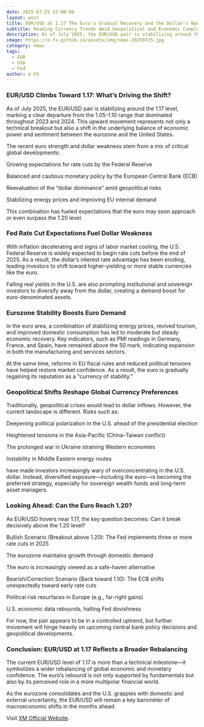 ```yaml
---
date: 2025-07-25 12:00:00
layout: post
title: EUR/USD at 1.17 The Euro's Gradual Recovery and the Dollar's Waning Dominance
subtitle: Reading Currency Trends Amid Geopolitical and Economic Complexity
description: As of July 2025, the EUR/USD pair is stabilizing around the 1.17 level, marking a clear departure from the 1.05–1.10 range that dominated throughout 2023 and 2024. 
image: https://e-fx.github.io/assets/img/news-20250725.jpg
category: news
tags:
  - EUR
  - USD
  - Fed
author: e-FX
---
```



### EUR/USD Climbs Toward 1.17: What’s Driving the Shift?
As of July 2025, the EUR/USD pair is stabilizing around the 1.17 level, marking a clear departure from the 1.05–1.10 range that dominated throughout 2023 and 2024. This upward movement represents not only a technical breakout but also a shift in the underlying balance of economic power and sentiment between the eurozone and the United States.

The recent euro strength and dollar weakness stem from a mix of critical global developments:

Growing expectations for rate cuts by the Federal Reserve

Balanced and cautious monetary policy by the European Central Bank (ECB)

Reevaluation of the “dollar dominance” amid geopolitical risks

Stabilizing energy prices and improving EU internal demand

This combination has fueled expectations that the euro may soon approach or even surpass the 1.20 level.

### Fed Rate Cut Expectations Fuel Dollar Weakness
With inflation decelerating and signs of labor market cooling, the U.S. Federal Reserve is widely expected to begin rate cuts before the end of 2025. As a result, the dollar’s interest rate advantage has been eroding, leading investors to shift toward higher-yielding or more stable currencies like the euro.

Falling real yields in the U.S. are also prompting institutional and sovereign investors to diversify away from the dollar, creating a demand boost for euro-denominated assets.

### Eurozone Stability Boosts Euro Demand
In the euro area, a combination of stabilizing energy prices, revived tourism, and improved domestic consumption has led to moderate but steady economic recovery. Key indicators, such as PMI readings in Germany, France, and Spain, have remained above the 50 mark, indicating expansion in both the manufacturing and services sectors.

At the same time, reforms in EU fiscal rules and reduced political tensions have helped restore market confidence. As a result, the euro is gradually regaining its reputation as a "currency of stability."

### Geopolitical Shifts Reshape Global Currency Preferences
Traditionally, geopolitical crises would lead to dollar inflows. However, the current landscape is different. Risks such as:

Deepening political polarization in the U.S. ahead of the presidential election

Heightened tensions in the Asia-Pacific (China–Taiwan conflict)

The prolonged war in Ukraine straining Western economies

Instability in Middle Eastern energy routes

have made investors increasingly wary of overconcentrating in the U.S. dollar. Instead, diversified exposure—including the euro—is becoming the preferred strategy, especially for sovereign wealth funds and long-term asset managers.

### Looking Ahead: Can the Euro Reach 1.20?
As EUR/USD hovers near 1.17, the key question becomes: Can it break decisively above the 1.20 level?

Bullish Scenario (Breakout above 1.20):
The Fed implements three or more rate cuts in 2025

The eurozone maintains growth through domestic demand

The euro is increasingly viewed as a safe-haven alternative

Bearish/Correction Scenario (Back toward 1.10):
The ECB shifts unexpectedly toward early rate cuts

Political risk resurfaces in Europe (e.g., far-right gains)

U.S. economic data rebounds, halting Fed dovishness

For now, the pair appears to be in a controlled uptrend, but further movement will hinge heavily on upcoming central bank policy decisions and geopolitical developments.

### Conclusion: EUR/USD at 1.17 Reflects a Broader Rebalancing
The current EUR/USD level of 1.17 is more than a technical milestone—it symbolizes a wider rebalancing of global economic and monetary confidence. The euro’s rebound is not only supported by fundamentals but also by its perceived role in a more multipolar financial world.

As the eurozone consolidates and the U.S. grapples with domestic and external uncertainty, the EUR/USD will remain a key barometer of macroeconomic shifts in the months ahead.

Visit [XM Official Website](https://clicks.pipaffiliates.com/c?c=550036&l=en&p=0).